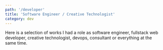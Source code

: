 ```yaml
---
path: '/developer'
title: 'Software Engineer / Creative Technologist'
category: dev
---
```


Here is a selection of works I had a role as software engineer, fullstack web developer, creative technologist, devops, consultant or everything at the same time.
